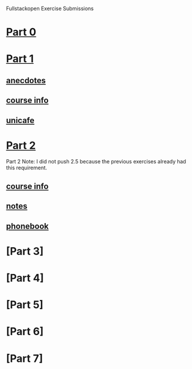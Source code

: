 Fullstackopen Exercise Submissions

# [Part 0](https://github.com/I-keep-trying/fullstackopen-exercises/tree/master/part0)

# [Part 1](https://github.com/I-keep-trying/fullstackopen-exercises/tree/master/part1)

## [anecdotes](https://github.com/I-keep-trying/fullstackopen-exercises/tree/master/part1/anecdotes)
## [course info](https://github.com/I-keep-trying/fullstackopen-exercises/tree/master/part1/course-info-app)
## [unicafe](https://github.com/I-keep-trying/fullstackopen-exercises/tree/master/part1/unicafe)
# [Part 2](https://github.com/I-keep-trying/fullstackopen-exercises/tree/master/part2)

Part 2 Note: I did not push 2.5 because the previous exercises already had this requirement.
## [course info](https://github.com/I-keep-trying/fullstackopen-exercises/tree/master/part2/course-info)
## [notes](https://github.com/I-keep-trying/fullstackopen-exercises/tree/master/part2/notes)
## [phonebook](https://github.com/I-keep-trying/fullstackopen-exercises/tree/master/part2/phonebook)

# [Part 3]

# [Part 4]

# [Part 5]

# [Part 6]

# [Part 7]


